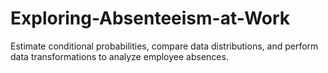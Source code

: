# Exploring-Absenteeism-at-Work
Estimate conditional probabilities, compare data distributions, and perform data transformations to analyze employee absences.
